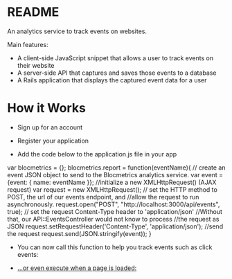 # README
 An analytics service to track events on websites.  

 Main features:
 * A client-side JavaScript snippet that allows a user to track events on their website
 * A server-side API that captures and saves those events to a database
 * A Rails application that displays the captured event data for a user

# How it Works

* Sign up for an account

* Register your application

* Add the code below to the application.js file in your app

var blocmetrics = {};
  blocmetrics.report = function(eventName){
    // create an event JSON object to send to the Blocmetrics analytics service.
    var event = {event: { name: eventName }};
    //initialize a new XMLHttpRequest() (AJAX request)
    var request = new XMLHttpRequest();
    // set the HTTP method to POST, the url of our events endpoint, and //allow the request to run asynchronously.
    request.open("POST", "http://localhost:3000/api/events", true);
    // set the request Content-Type header to 'application/json' //Without that, our API::EventsController would not know to process //the request as JSON
    request.setRequestHeader('Content-Type', 'application/json');
    //send the request
    request.send(JSON.stringify(event));
 }


* You can now call this function to help you track events such as click events:
<a href="/about" onclick="blocmetrics.report('about link clicked')">

* ...or even execute when a page is loaded:
<script>blocmetrics.report('about page loaded');</script>
